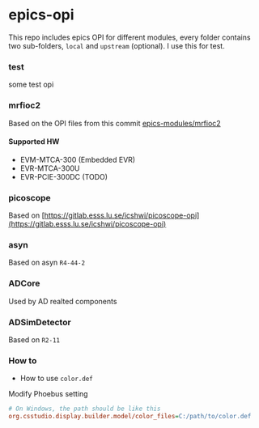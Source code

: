 # epics-opi

This repo includes epics OPI for different modules, every folder contains two sub-folders, `local` and `upstream` (optional). I use this for test.

### test
some test opi

### mrfioc2
Based on the OPI files from this commit [epics-modules/mrfioc2](https://github.com/epics-modules/mrfioc2/commit/28d3076424c70e6a348944fcbd77d4f746e1cd4f)

#### Supported HW
- EVM-MTCA-300 (Embedded EVR)
- EVR-MTCA-300U
- EVR-PCIE-300DC (TODO)

### picoscope
Based on [https://gitlab.esss.lu.se/icshwi/picoscope-opi](https://gitlab.esss.lu.se/icshwi/picoscope-opi)

### asyn
Based on asyn `R4-44-2`

### ADCore
Used by AD realted components

### ADSimDetector

Based on `R2-11`

### How to

- How to use `color.def`

Modify Phoebus setting

```ini
# On Windows, the path should be like this
org.csstudio.display.builder.model/color_files=C:/path/to/color.def
```
